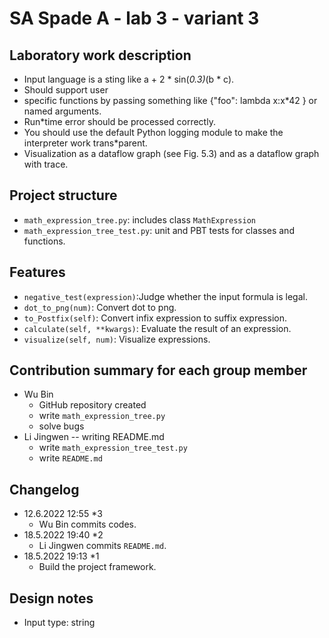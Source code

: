 # SA Spade A - lab 3 - variant 3

## Laboratory work description

* Input language is a sting like a + 2 * sin(*0.3)*(b * c).
* Should support user
* specific functions by passing something like {"foo": lambda x:x*42 } or named arguments.
* Run*time error should be processed correctly.
* You should use the default Python logging module to make the interpreter work trans*parent.
* Visualization as a dataflow graph (see Fig. 5.3) and as a dataflow graph with trace.

## Project structure

* `math_expression_tree.py`: includes class `MathExpression`
* `math_expression_tree_test.py`: unit and PBT tests for classes and functions.

## Features

* `negative_test(expression)`:Judge whether the input formula is legal.
* `dot_to_png(num)`: Convert dot to png.
* `to_Postfix(self)`: Convert infix expression to suffix expression.
* `calculate(self, **kwargs)`: Evaluate the result of an expression.
* `visualize(self, num)`: Visualize expressions.

## Contribution summary for each group member

* Wu Bin
  * GitHub repository created
  * write `math_expression_tree.py`
  * solve bugs
* Li Jingwen -- writing README.md
  * write `math_expression_tree_test.py`
  * write `README.md`

## Changelog

* 12.6.2022 12:55 *3
  * Wu Bin commits codes.
* 18.5.2022 19:40 *2
  * Li Jingwen commits `README.md`.
* 18.5.2022 19:13 *1
  * Build the project framework.

## Design notes

* Input type: string

